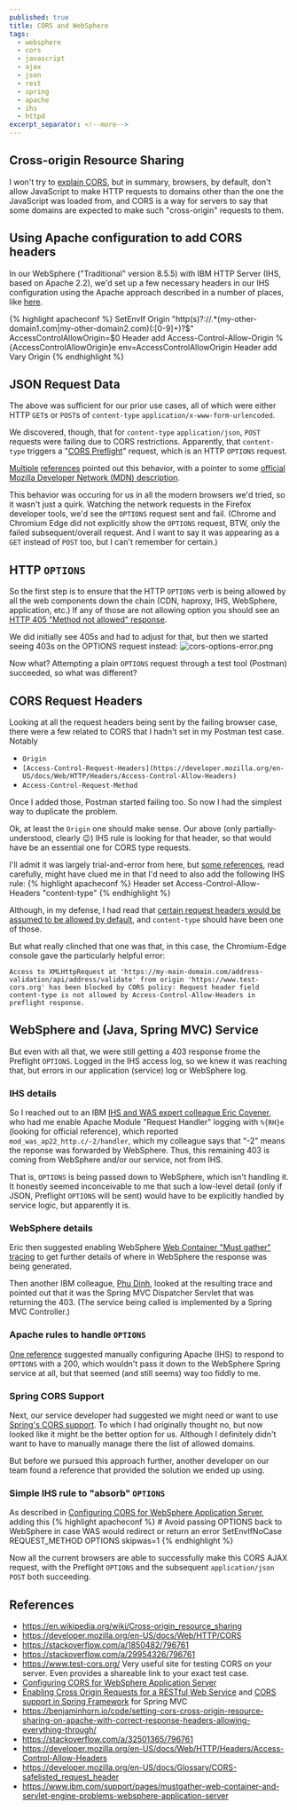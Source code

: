 ```yaml
---
published: true
title: CORS and WebSphere
tags:
  - websphere
  - cors
  - javascript
  - ajax
  - json
  - rest
  - spring
  - apache
  - ihs
  - httpd
excerpt_separator: <!--more-->
---
```

## Cross-origin Resource Sharing

I won't try to [explain CORS](https://en.wikipedia.org/wiki/Cross-origin_resource_sharing), but in summary, browsers, by default, don't allow JavaScript to make HTTP requests to domains other than the one the JavaScript was loaded from, and CORS is a way for servers to say that some domains are expected to make such "cross-origin" requests to them.
<!--more-->
## Using Apache configuration to add CORS headers

In our WebSphere ("Traditional" version 8.5.5) with IBM HTTP Server (IHS, based on Apache 2.2), we'd set up a few necessary headers in our IHS configuration using the Apache approach described in a number of places, like [here](https://stackoverflow.com/a/1850482/796761).

{% highlight apacheconf %}
    <IfModule mod_headers.c>
        SetEnvIf Origin "http(s)?://.*(my-other-domain1.com|my-other-domain2.com)(:[0-9]+)?$" AccessControlAllowOrigin=$0
        Header add Access-Control-Allow-Origin %{AccessControlAllowOrigin}e env=AccessControlAllowOrigin
        Header add Vary Origin
    </IfModule>
{% endhighlight %}

## JSON Request Data

The above was sufficient for our prior use cases, all of which were either HTTP `GET`s or `POST`s of `content-type` `application/x-www-form-urlencoded`.

We discovered, though, that for `content-type` `application/json`, `POST` requests were failing due to CORS restrictions. Apparently, that `content-type` triggers a "[CORS Preflight](https://en.wikipedia.org/wiki/Cross-origin_resource_sharing#Preflight_example)" request, which is an HTTP `OPTIONS` request. 

[Multiple](https://stackoverflow.com/a/29954326/796761) [references](https://stackoverflow.com/a/43881141/796761) pointed out this behavior, with a pointer to some [official Mozilla Developer Network (MDN) description](https://developer.mozilla.org/en-US/docs/Web/HTTP/CORS#simple_requests).

This behavior was occuring for us in all the modern browsers we'd tried, so it wasn't just a quirk. Watching the network requests in the Firefox developer tools, we'd see the `OPTIONS` request sent and fail. (Chrome and Chromium Edge did not explicitly show the `OPTIONS` request, BTW, only the failed subsequent/overall request. And I want to say it was appearing as a `GET` instead of `POST` too, but I can't remember for certain.)

## HTTP `OPTIONS`

So the first step is to ensure that the HTTP `OPTIONS` verb is being allowed by all the web components down the chain (CDN, haproxy, IHS, WebSphere, application, etc.) If any of those are not allowing option you should see an [HTTP 405 "Method not allowed" response](https://www.w3.org/Protocols/rfc2616/rfc2616-sec10.html#sec10.4.6).

We did initially see 405s and had to adjust for that, but then we started seeing 403s on the OPTIONS request instead:
![cors-options-error.png]({{site.baseurl}}/assets/cors-options-error.png)

Now what? Attempting a plain `OPTIONS` request through a test tool (Postman) succeeded, so what was different?

## CORS Request Headers

Looking at all the request headers being sent by the failing browser case, there were a few related to CORS that I hadn't set in my Postman test case. Notably
- `Origin`
- `[Access-Control-Request-Headers](https://developer.mozilla.org/en-US/docs/Web/HTTP/Headers/Access-Control-Allow-Headers)`
- `Access-Control-Request-Method`

Once I added those, Postman started failing too. So now I had the simplest way to duplicate the problem. 

Ok, at least the `Origin` one should make sense. Our above (only partially-understood, clearly :wink:) IHS rule is looking for that header, so that would have be an essential one for CORS type requests.

I'll admit it was largely trial-and-error from here, but [some references](https://stackoverflow.com/a/32501365/796761), read carefully, might have clued me in that I'd need to also add the following IHS rule:
{% highlight apacheconf %}
        Header set Access-Control-Allow-Headers "content-type"
{% endhighlight %}

Although, in my defense, I had read that [certain request headers would be assumed to be allowed by default](https://developer.mozilla.org/en-US/docs/Glossary/CORS-safelisted_request_header), and `content-type` should have been one of those.

But what really clinched that one was that, in this case, the Chromium-Edge console gave the particularly helpful error:
```
Access to XMLHttpRequest at 'https://my-main-domain.com/address-validation/api/address/validate' from origin 'https://www.test-cors.org' has been blocked by CORS policy: Request header field content-type is not allowed by Access-Control-Allow-Headers in preflight response.
```

## WebSphere and (Java, Spring MVC) Service

But even with all that, we were still getting a 403 response frome the Preflight `OPTIONS`. Logged in the IHS access log, so we knew it was reaching that, but errors in our application (service) log or WebSphere log.

### IHS details

So I reached out to an IBM [IHS and WAS expert colleague Eric Covener](https://github.com/covener), who had me enable Apache Module "Request Handler" logging with `%{RH}e` (looking for official reference), which reported `mod_was_ap22_http.c/-2/handler`, which my colleague says that "-2" means the reponse was forwarded by WebSphere. Thus, this remaining 403 is coming from WebSphere and/or our service, not from IHS.

That is, `OPTIONS` is being passed down to WebSphere, which isn't handling it. It honestly seemed inconceivable to me that such a low-level detail (only if JSON, Preflight `OPTIONS` will be sent) would have to be explicitly handled by service logic, but apparently it is. 

### WebSphere details

Eric then suggested enabling WebSphere [Web Container "Must gather" tracing](https://www.ibm.com/support/pages/mustgather-web-container-and-servlet-engine-problems-websphere-application-server) to get further details of where in WebSphere the response was being generated.

Then another IBM colleague, [Phu Dinh](https://github.com/pmd1nh), looked at the resulting trace and pointed out that it was the Spring MVC Dispatcher Servlet that was returning the 403. (The service being called is implemented by a Spring MVC Controller.)

### Apache rules to handle `OPTIONS`

[One reference](https://benjaminhorn.io/code/setting-cors-cross-origin-resource-sharing-on-apache-with-correct-response-headers-allowing-everything-through/) suggested manually configuring Apache (IHS) to respond to `OPTIONS` with a 200, which wouldn't pass it down to the WebSphere Spring service at all, but that seemed (and still seems) way too fiddly to me.

### Spring CORS Support

Next, our service developer had suggested we might need or want to use [Spring's CORS support](https://spring.io/blog/2015/06/08/cors-support-in-spring-framework). To which I had originally thought no, but now looked like it might be the better option for us. Although I definitely didn't want to have to manually manage there the list of allowed domains. 

But before we pursued this approach further, another developer on our team found a reference that provided the solution we ended up using.

### Simple IHS rule to "absorb" `OPTIONS`

As described in [Configuring CORS for WebSphere Application Server](https://www.ibm.com/support/pages/node/6348518), adding this 
{% highlight apacheconf %}
        # Avoid passing OPTIONS back to WebSphere in case WAS would redirect or return an error
        SetEnvIfNoCase REQUEST_METHOD OPTIONS skipwas=1
{% endhighlight %}

Now all the current browsers are able to successfully make this CORS AJAX request, with the Preflight `OPTIONS` and the subsequent `application/json` `POST` both succeeding.

## References

- https://en.wikipedia.org/wiki/Cross-origin_resource_sharing
- https://developer.mozilla.org/en-US/docs/Web/HTTP/CORS
- https://stackoverflow.com/a/1850482/796761
- https://stackoverflow.com/a/29954326/796761
- https://www.test-cors.org/ Very useful site for testing CORS on your server. Even provides a shareable link to your exact test case.
- [Configuring CORS for WebSphere Application Server](https://www.ibm.com/support/pages/node/6348518)
- [Enabling Cross Origin Requests for a RESTful Web Service](https://spring.io/guides/gs/rest-service-cors/) and [CORS support in Spring Framework](https://spring.io/blog/2015/06/08/cors-support-in-spring-framework) for Spring MVC
- https://benjaminhorn.io/code/setting-cors-cross-origin-resource-sharing-on-apache-with-correct-response-headers-allowing-everything-through/
- https://stackoverflow.com/a/32501365/796761
- https://developer.mozilla.org/en-US/docs/Web/HTTP/Headers/Access-Control-Allow-Headers
- https://developer.mozilla.org/en-US/docs/Glossary/CORS-safelisted_request_header
- https://www.ibm.com/support/pages/mustgather-web-container-and-servlet-engine-problems-websphere-application-server
